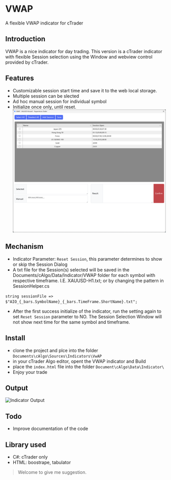 # VWAP
A flexible VWAP indicator for cTrader

## Introduction
VWAP is a nice indicator for day trading. This version is a cTrader indicator with flexible Session selection using the Window and webview control provided by cTrader. 

## Features
- Customizable session start time and save it to the web local storage.
- Multiple session can be slected
- Ad hoc manual session for individual symbol
- Initialize once only, until reset.
![Session Selection Window](https://github.com/kenykau/VWAP/blob/main/Session%20Selection%20Window.png?raw=true "Session Selection Window")

## Mechanism
- Indicator Parameter: `Reset Session`, this parameter determines to show or skip the Session Dialog
- A txt file for the Session(s) selected will be saved in the Documents/cAlgo/Data/Indicator/VWAP folder for each symbol with respective timeframe. I.E. XAUUSD-H1.txt; or by changing the pattern in SessionHelper.cs 

```string sessionFile => $"AIO_{_bars.SymbolName}_{_bars.TimeFrame.ShortName}.txt";```

- After the first success initialize of the indicator, run the setting again to set `Reset Session` parameter to NO. The Session Selection Window will not show next time for the same symbol and timeframe.

## Install
- clone the project and plce into the folder `Documents\cAlgo\Sources\Indicators\VwAP`
- in your cTrader Algo editor, opent the VWAP indicator and Build
- place the `index.html` file into the folder `Document\cAlgo\Data\Indicator\`
- Enjoy your trade

## Output
![Indicator Output](https://github.com/kenykau/VWAP/blob/main/VWAP.png?raw=true "Indicator Output")

## Todo
- Improve documentation of the code

## Library used
- C#: cTrader only
- HTML: boostrape, tabulator

> Welcome to give me suggestion.
